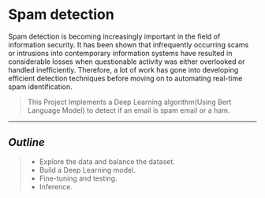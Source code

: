 # Spam detection 

Spam detection is becoming increasingly important in the field of information security. It has been shown that infrequently occurring scams or intrusions into contemporary information systems have resulted in considerable losses when questionable activity was either overlooked or handled inefficiently. Therefore, a lot of work has gone into developing efficient detection techniques before moving on to automating real-time spam identification.

> This Project Implements a Deep Learning algorithm(Using Bert Language Model) to detect if an email is spam email or a ham.

---
## *Outline*
>* Explore the data and balance the dataset.
>* Build a Deep Learning model.
>* Fine-tuning and testing.
>* Inference.
